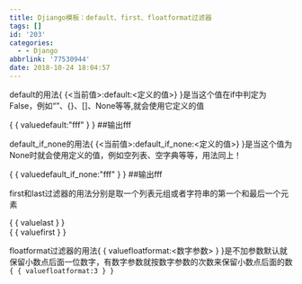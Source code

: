 ```yaml
---
title: Djiango模板：default、first、floatformat过滤器
tags: []
id: '203'
categories:
  - - Django
abbrlink: '77530944'
date: 2018-10-24 18:04:57
---
```


default的用法{ {<当前值>:default:<定义的值>} }是当这个值在if中判定为False，例如“”、{}、\[\]、None等等,就会使用它定义的值

{ { valuedefault:"fff" } }    ##输出fff

default\_if\_none的用法{ {<当前值>:default\_if\_none:<定义的值>} }是当这个值为None时就会使用定义的值，例如空列表、空字典等等，用法同上！

{ { valuedefault\_if\_none:"fff" } }    ##输出fff

first和last过滤器的用法分别是取一个列表元组或者字符串的第一个和最后一个元素

{ { valuelast } }   
{ { valuefirst } }

floatformat过滤器的用法{ { valuefloatformat:<数字参数> } }是不加参数默认就保留小数点后面一位数字，有数字参数就按数字参数的次数来保留小数点后面的数 `{ { valuefloatformat:3 } }`